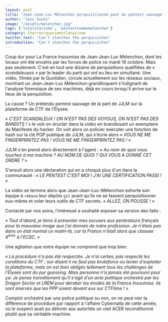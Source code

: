 ```yaml
---
layout: post
title: "Jean-Jean-Luc Mélenchon perquisitionné pour du pentest sauvage"
author: "Jess Socks"
image: "/assets/melenchon.jpg"
tags: ['totalitarisme', 'pentestcommemelenchon']
category: lhorreurquasimentlenazisme
twitter_text: "Can't stenchon the perquisichon"
introduction: "Can't stenchon the perquisichon"
---
```


Coup dur pour La France Insoumise de Jean-Jean-Luc Mélenchon, dont les locaux
ont été envahis par les forces de police ce mardi 16 octobre. Mais pas
seulement. C'est en tout une dizaine de perquisitions qualifiées de
*« scandaleuses »* par le leader du parti qui ont eu lieu en simultané. Une
vidéo, filmée par le Quotidien, circule actuellement sur les réseaux sociaux,
montrant un Jean-Jean-Luc Mélenchon grandiloquent s'indignant de l'analyse
forensique de ses machines, déjà en cours lorsqu'il arrive sur le lieux de
la perquisition.

La cause ? Un prétendu pentest sauvage de la part de JJLM sur la plateforme de
CTF de l'Élysée.

*« C'EST SCANDALEUX ! ON N'EST PAS DES VOYOUS, ON N'EST PAS DES BANDITS ! »* le
voit-on éructer dans la vidéo en brandissant un exemplaire du Manifeste du
hacker. On voit alors un policier exécuter une fonction de hash sur la clé PGP
publique de JJLM, qui s'écrie alors *« VOUS NE ME FINGERPRINTEZ PAS ! VOUS NE
ME FINGERPRINTEZ PAS ! »*

JJLM s'en prend alors directement à l'agent : *« Au nom de quoi vous touchez à
ma machine ? AU NOM DE QUOI ? QUI VOUS A DONNÉ CET ORDRE ? »*

S'ensuit alors une déclaration qui en a choqué plus d'un dans la communauté :
*« LE PENTEST C'EST MOI ! J'AI UNE CERTIFICATION PASSI ! »*

La vidéo se termine alors que Jean-Jean-Luc-Mélenchon exhorte son équipe à
`rebase` leur dépôts `git` avant qu'ils ne se fassent perquisitionner eux-même
et voler leurs outils de CTF secrets. *« ALLEZ, ON POUSSE ! »*

Contacté par nos soins, l'intéressé a souhaité exposer sa version des faits :

*« Tout d'abord, je tiens à présenter mes excuses aux pentesteurs français pour
la mauvaise image que j'ai donnée de notre profession. Je n'étais pas dans un
état normal ce matin-là, car la France n'était alors que classée
4<sup>ème</sup> à l'ECSC. »*

Une agitation que notre équipe ne comprend que trop bien.

*« La procédure n'a pas été respectée. Je n'ai certes, pas respecté les
conditions du CTF ; soi-disant il ne faut pas bruteforce ou tenter d'exploiter
la plateforme, mais on est bien obligés tellement tous les challenges de
l'Élysée sont du pur guessing. Mais personne n'a jamais été poursuivi pour ça.
Je pense honnêtement qu'il s'agit d'un acte politique orchestré par les Dragon
Sector et LREM pour dérober les érodés de la France Insoumise. Ils sont énervés
que les PPP soient devant eux sur CTFtime ! »*

Complot orchestré par une police politique ou non, on ne peut nier la différence
de procédure par rapport à l'affaire Cybernalla de cette année, où le suspect
avait pu délivrer aux autorités un vieil ACER reconditionné plutôt que sa
véritable machine.
